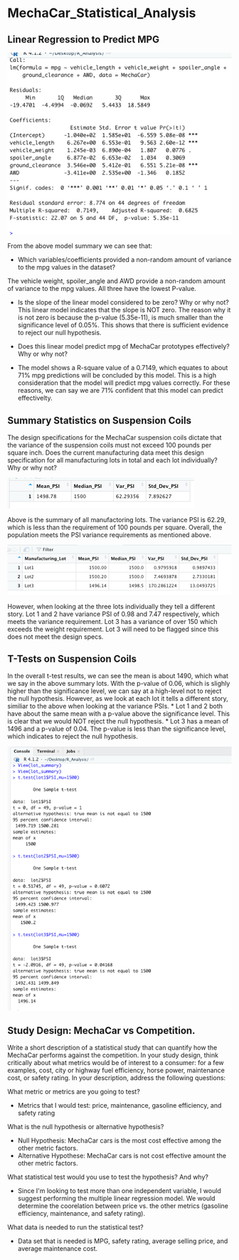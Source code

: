 # MechaCar_Statistical_Analysis

## Linear Regression to Predict MPG
![image](https://github.com/icheung487/MechaCar_Statistical_Analysis/blob/main/Images/Summary.png)

From the above model summary we can see that: 
* Which variables/coefficients provided a non-random amount of variance to the mpg values in the dataset?

The vehicle weight, spoiler_angle and AWD provide a non-random amount of variance to the mpg values.  All three have the lowest P-value. 

* Is the slope of the linear model considered to be zero? Why or why not?
This linear model indicates that the slope is NOT zero.  The reason why it is not zero is because the p-value (5.35e-11), is much smaller than the significance level of 0.05%. This shows that there is sufficient evidence to reject our null hypothesis. 

* Does this linear model predict mpg of MechaCar prototypes effectively? Why or why not?
* The model shows a R-square value of a 0.7149, which equates to about 71% mpg predictions will be concluded by this model.  This is a high consideration that the model will predict mpg values correctly.  For these reasons, we can say we are 71% confident that this model can predict effectivelty. 


## Summary Statistics on Suspension Coils
The design specifications for the MechaCar suspension coils dictate that the variance of the suspension coils must not exceed 100 pounds per square inch. Does the current manufacturing data meet this design specification for all manufacturing lots in total and each lot individually? Why or why not?

![image](https://github.com/icheung487/MechaCar_Statistical_Analysis/blob/main/Images/total_summary.png)

Above is the summary of all manufactoring lots.  The variance PSI is 62.29, which is less than the requirement of 100 pounds per square.  Overall, the population meets the PSI variance requirements as mentioned above. 

![image](https://github.com/icheung487/MechaCar_Statistical_Analysis/blob/main/Images/lot_summary.png)

However, when looking at the three lots individually they tell a different story.  Lot 1 and 2 have variance PSI of 0.98 and 7.47 respectively, which meets the variance requirement.  Lot 3 has a variance of over 150 which exceeds the weight requirement.  Lot 3 will need to be flagged since this does not meet the design specs. 

## T-Tests on Suspension Coils
In the overall t-test results, we can see the mean is about 1490, which what we say in the above summary lots.  With the p-value of 0.06, which is slighly higher than the significance level, we can say at a high-level not to reject the null hypothesis.  However, as we look at each lot it tells a different story, similiar to the above when looking at the variance PSIs. 
    * Lot 1 and 2 both have about the same mean with a p-value above the significance level. This is clear that we would NOT reject the null hypothesis.
    * Lot 3 has a mean of 1496 and a p-value of 0.04.  The p-value is less than the significance level, which indicates to reject the null hypothesis.

![image](https://github.com/icheung487/MechaCar_Statistical_Analysis/blob/main/Images/t-test.png)

## Study Design: MechaCar vs Competition.
Write a short description of a statistical study that can quantify how the MechaCar performs against the competition. In your study design, think critically about what metrics would be of interest to a consumer: for a few examples, cost, city or highway fuel efficiency, horse power, maintenance cost, or safety rating.
In your description, address the following questions:

What metric or metrics are you going to test?
* Metrics that I would test: price, maintenance, gasoline efficiency, and safety rating

What is the null hypothesis or alternative hypothesis?
* Null Hypothesis: MechaCar cars is the most cost effective among the other metric factors.
* Alternative Hypothese: MechaCar cars  is not cost effective amount the other metric factors.

What statistical test would you use to test the hypothesis? And why?
* Since I'm looking to test more than one independent variable, I would suggest performing the multiple linear regression model.  We would determine the coorelation between price vs. the other metrics (gasoline efficiency, maintenance, and safety rating).


What data is needed to run the statistical test?
* Data set that is needed is MPG, safety rating, average selling price, and average maintenance cost.
